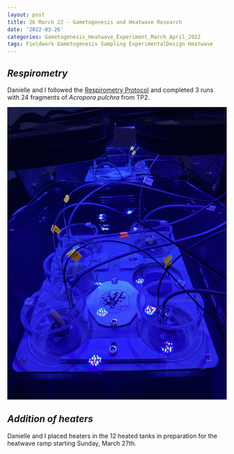 ```yaml
---
layout: post
title: 26 March 22 - Gametogenesis and Heatwave Research
date: '2022-03-26'
categories: Gametogenesis_Heatwave_Experiment_March_April_2022
tags: Fieldwork Gametogenesis Sampling ExperimentalDesign Heatwave
---
```


## *Respirometry*

Danielle and I followed the [Respirometry Protocol](https://github.com/daniellembecker/Gametogenesis/blob/main/protocols/2020-12-14-SDR-Respirometry-Protocol.md) and completed 3 runs with 24 fragments of *Acropora pulchra* from TP2.

![respirometry set up](https://github.com/urol-e5/urol-e5.github.io/blob/master/images/March2022_Moorea/654AE9A0-8485-4E25-BC5D-BA5498BF31A3.JPG?raw=true)

## *Addition of heaters*

Danielle and I placed heaters in the 12 heated tanks in preparation for the heatwave ramp starting Sunday, March 27th. 
